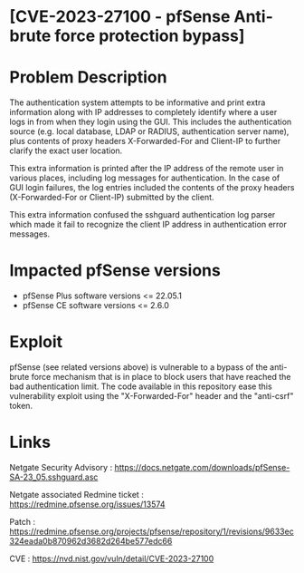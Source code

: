 # [CVE-2023-27100 - pfSense Anti-brute force protection bypass]

# Problem Description

The authentication system attempts to be informative and print extra information along with IP addresses to completely identify where a user logs in from when they login using the GUI. This includes the authentication source (e.g. local database, LDAP or RADIUS, authentication server name), plus contents of proxy headers X-Forwarded-For and Client-IP to further clarify the exact user location.

This extra information is printed after the IP address of the remote user in various places, including log messages for authentication. In the case of GUI login failures, the log entries included the contents of the proxy headers (X-Forwarded-For or Client-IP) submitted by the client.

This extra information confused the sshguard authentication log parser which made it fail to recognize the client IP address in authentication error messages.

# Impacted pfSense versions
- pfSense Plus software versions <= 22.05.1
- pfSense CE software versions <= 2.6.0

# Exploit

pfSense (see related versions above) is vulnerable to a bypass of the anti-brute force mechanism that is in place to block users that have reached the bad authentication limit. The code available in this repository ease this vulnerability exploit using the "X-Forwarded-For" header and the "anti-csrf" token.

# Links

Netgate Security Advisory : https://docs.netgate.com/downloads/pfSense-SA-23_05.sshguard.asc

Netgate associated Redmine ticket : https://redmine.pfsense.org/issues/13574

Patch : https://redmine.pfsense.org/projects/pfsense/repository/1/revisions/9633ec324eada0b870962d3682d264be577edc66

CVE : https://nvd.nist.gov/vuln/detail/CVE-2023-27100
